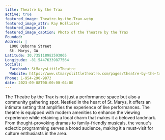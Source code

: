 ```yaml
---
title: Theatre by the Trax
active: true
featured_image: Theatre-by-the-Trax.webp
featured_image_attr: Ray Hollister
featured_image_alt:
featured_image_caption: Photo of the Theatre by the Trax
Founded: 
Address: |
  1000 Osborne Street
  St. Marys, GA
Latitude: 30.735118982593065
Longitude: -81.54476339877564
Socials:
  Facebook: StMarysLittleTheatre
  Website: https://www.stmaryslittletheatre.com/pages/theatre-by-the-trax-events
Phone: 1-954-290-9873
date: 2023-09-08T00:00:00-04:00
---
```

The Theatre by the Trax is not just a performance space but also a community gathering spot. Nestled in the heart of St. Marys, it offers an intimate setting that amplifies the experience of live performances. The theatre is equipped with modern amenities to enhance the viewing experience while retaining a local charm that makes it a beloved landmark. From thought-provoking dramas to family-friendly musicals, the venue's eclectic programming serves a broad audience, making it a must-visit for culture enthusiasts in the area.